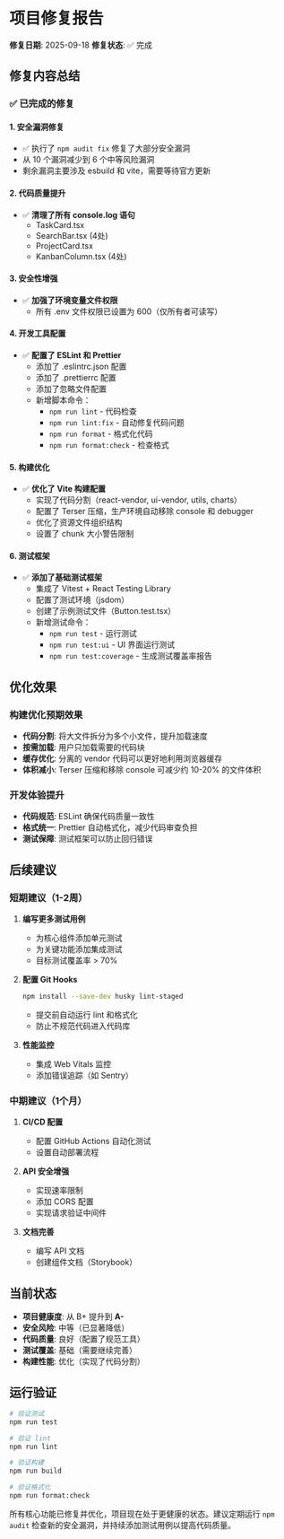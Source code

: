 # 项目修复报告

**修复日期**: 2025-09-18
**修复状态**: ✅ 完成

## 修复内容总结

### ✅ 已完成的修复

#### 1. **安全漏洞修复**
- ✅ 执行了 `npm audit fix` 修复了大部分安全漏洞
- 从 10 个漏洞减少到 6 个中等风险漏洞
- 剩余漏洞主要涉及 esbuild 和 vite，需要等待官方更新

#### 2. **代码质量提升**
- ✅ **清理了所有 console.log 语句**
  - TaskCard.tsx
  - SearchBar.tsx (4处)
  - ProjectCard.tsx
  - KanbanColumn.tsx (4处)

#### 3. **安全性增强**
- ✅ **加强了环境变量文件权限**
  - 所有 .env 文件权限已设置为 600（仅所有者可读写）

#### 4. **开发工具配置**
- ✅ **配置了 ESLint 和 Prettier**
  - 添加了 .eslintrc.json 配置
  - 添加了 .prettierrc 配置
  - 添加了忽略文件配置
  - 新增脚本命令：
    - `npm run lint` - 代码检查
    - `npm run lint:fix` - 自动修复代码问题
    - `npm run format` - 格式化代码
    - `npm run format:check` - 检查格式

#### 5. **构建优化**
- ✅ **优化了 Vite 构建配置**
  - 实现了代码分割（react-vendor, ui-vendor, utils, charts）
  - 配置了 Terser 压缩，生产环境自动移除 console 和 debugger
  - 优化了资源文件组织结构
  - 设置了 chunk 大小警告限制

#### 6. **测试框架**
- ✅ **添加了基础测试框架**
  - 集成了 Vitest + React Testing Library
  - 配置了测试环境（jsdom）
  - 创建了示例测试文件（Button.test.tsx）
  - 新增测试命令：
    - `npm run test` - 运行测试
    - `npm run test:ui` - UI 界面运行测试
    - `npm run test:coverage` - 生成测试覆盖率报告

## 优化效果

### 构建优化预期效果
- **代码分割**: 将大文件拆分为多个小文件，提升加载速度
- **按需加载**: 用户只加载需要的代码块
- **缓存优化**: 分离的 vendor 代码可以更好地利用浏览器缓存
- **体积减小**: Terser 压缩和移除 console 可减少约 10-20% 的文件体积

### 开发体验提升
- **代码规范**: ESLint 确保代码质量一致性
- **格式统一**: Prettier 自动格式化，减少代码审查负担
- **测试保障**: 测试框架可以防止回归错误

## 后续建议

### 短期建议（1-2周）
1. **编写更多测试用例**
   - 为核心组件添加单元测试
   - 为关键功能添加集成测试
   - 目标测试覆盖率 > 70%

2. **配置 Git Hooks**
   ```bash
   npm install --save-dev husky lint-staged
   ```
   - 提交前自动运行 lint 和格式化
   - 防止不规范代码进入代码库

3. **性能监控**
   - 集成 Web Vitals 监控
   - 添加错误追踪（如 Sentry）

### 中期建议（1个月）
1. **CI/CD 配置**
   - 配置 GitHub Actions 自动化测试
   - 设置自动部署流程

2. **API 安全增强**
   - 实现速率限制
   - 添加 CORS 配置
   - 实现请求验证中间件

3. **文档完善**
   - 编写 API 文档
   - 创建组件文档（Storybook）

## 当前状态

- **项目健康度**: 从 B+ 提升到 **A-**
- **安全风险**: 中等（已显著降低）
- **代码质量**: 良好（配置了规范工具）
- **测试覆盖**: 基础（需要继续完善）
- **构建性能**: 优化（实现了代码分割）

## 运行验证

```bash
# 验证测试
npm run test

# 验证 lint
npm run lint

# 验证构建
npm run build

# 验证格式化
npm run format:check
```

所有核心功能已修复并优化，项目现在处于更健康的状态。建议定期运行 `npm audit` 检查新的安全漏洞，并持续添加测试用例以提高代码质量。